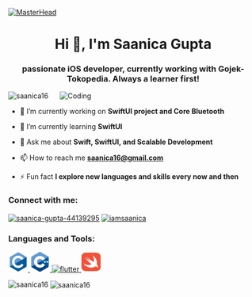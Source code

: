 [![MasterHead](https://firebasestorage.googleapis.com/v0/b/flexi-coding.appspot.com/o/dempgi7-520f8d5f-63d4-4453-8822-dbc149ae27f8.gif?alt=media&token=91c0c7b2-93c3-4029-b011-1a8703c5730d)](https://saanicagupta.io)
<h1 align="center">Hi 👋, I'm Saanica Gupta</h1>
<h3 align="center">passionate iOS developer, currently working with Gojek-Tokopedia. Always a learner first!</h3>
<img align="right" alt="Coding" width="400" src="https://cdn.dribbble.com/users/2704414/screenshots/7466903/media/b08ab576316bd4582fef189f471cd9e5.gif">

<p align="left"> <img src="https://komarev.com/ghpvc/?username=saanica16&label=Profile%20views&color=0e75b6&style=flat" alt="saanica16" /> </p>

- 🔭 I’m currently working on **SwiftUI project and Core Bluetooth**

- 🌱 I’m currently learning **SwiftUI**

- 💬 Ask me about **Swift, SwiftUI, and Scalable Development**

- 📫 How to reach me **saanica16@gmail.com**

- ⚡ Fun fact **I explore new languages and skills every now and then**

<h3 align="left">Connect with me:</h3>
<p align="left">
<a href="https://linkedin.com/in/saanica-gupta-44139295" target="blank"><img align="center" src="https://raw.githubusercontent.com/rahuldkjain/github-profile-readme-generator/master/src/images/icons/Social/linked-in-alt.svg" alt="saanica-gupta-44139295" height="30" width="40" /></a>
<a href="https://instagram.com/iamsaanica" target="blank"><img align="center" src="https://raw.githubusercontent.com/rahuldkjain/github-profile-readme-generator/master/src/images/icons/Social/instagram.svg" alt="iamsaanica" height="30" width="40" /></a>
</p>

<h3 align="left">Languages and Tools:</h3>
<p align="left"> <a href="https://www.cprogramming.com/" target="_blank" rel="noreferrer"> <img src="https://raw.githubusercontent.com/devicons/devicon/master/icons/c/c-original.svg" alt="c" width="40" height="40"/> </a> <a href="https://www.w3schools.com/cpp/" target="_blank" rel="noreferrer"> <img src="https://raw.githubusercontent.com/devicons/devicon/master/icons/cplusplus/cplusplus-original.svg" alt="cplusplus" width="40" height="40"/> </a> <a href="https://flutter.dev" target="_blank" rel="noreferrer"> <img src="https://www.vectorlogo.zone/logos/flutterio/flutterio-icon.svg" alt="flutter" width="40" height="40"/> </a> <a href="https://developer.apple.com/swift/" target="_blank" rel="noreferrer"> <img src="https://raw.githubusercontent.com/devicons/devicon/master/icons/swift/swift-original.svg" alt="swift" width="40" height="40"/> </a> </p>

<p><img align="left" src="https://github-readme-stats.vercel.app/api/top-langs?username=saanica16&show_icons=true&locale=en&layout=compact" alt="saanica16" /></p>

<p>&nbsp;<img align="center" src="https://github-readme-stats.vercel.app/api?username=saanica16&show_icons=true&locale=en" alt="saanica16" /></p>
